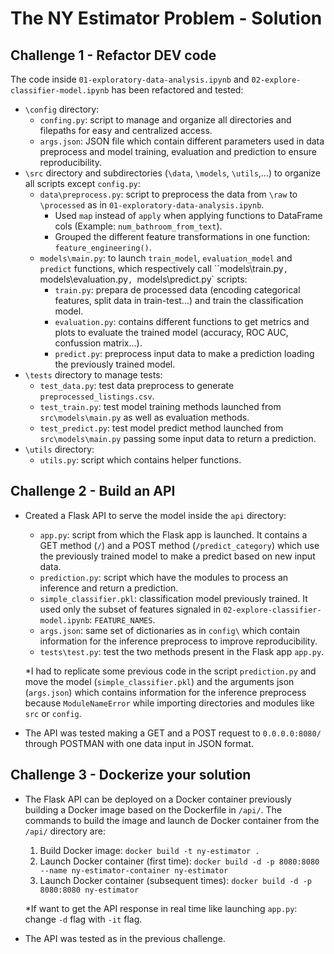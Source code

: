 # The NY Estimator Problem - Solution

## Challenge 1 - Refactor DEV code
The code inside `01-exploratory-data-analysis.ipynb` and `02-explore-classifier-model.ipynb` has been refactored and tested: 
- `\config` directory:
    - `confing.py`: script to manage and organize all directories and filepaths for easy and centralized access.
    - `args.json`: JSON file which contain different parameters used in data preprocess and model training, evaluation and prediction to ensure reproducibility.
- `\src` directory and subdirectories (`\data`, `\models`, `\utils`,...) to organize all scripts except `config.py`:
    - `data\preprocess.py`: script to preprocess the data from `\raw` to `\processed` as in `01-exploratory-data-analysis.ipynb`.
        - Used `map` instead of `apply` when applying functions to DataFrame cols (Example: `num_bathroom_from_text`).
        - Grouped the different feature transformations in one function: `feature_engineering()`.
    - `models\main.py`: to launch `train_model`, `evaluation_model` and `predict` functions, which respectively call ``models\train.py`, `models\evaluation.py`, `models\predict.py` scripts:
        - `train.py`: prepara de processed data (encoding categorical features, split data in train-test...) and train the classification model.
        - `evaluation.py`: contains different functions to get metrics and plots to evaluate the trained model (accuracy, ROC AUC, confussion matrix...).
        - `predict.py`: preprocess input data to make a prediction loading the previously trained model.
- `\tests` directory to manage tests:
    - `test_data.py`: test data preprocess to generate `preprocessed_listings.csv`.
    - `test_train.py`: test model training methods launched from `src\models\main.py` as well as evaluation methods.
    - `test_predict.py`: test model predict method launched from `src\models\main.py` passing some input data to return a prediction.
- `\utils` directory:
    - `utils.py`: script which contains helper functions.


## Challenge 2 - Build an API
- Created a Flask API to serve the model inside the `api` directory:
    - `app.py`: script from which the Flask app is launched. It contains a GET method (`/`) and a POST method (`/predict_category`) which use the previously trained model to make a predict based on new input data.
    - `prediction.py`: script which have the modules to process an inference and return a prediction. 
    - `simple_classifier.pkl`: classification model previously trained. It used only the subset of features signaled in `02-explore-classifier-model.ipynb`: `FEATURE_NAMES`.
    - `args.json`: same set of dictionaries as in `config\` which contain information for the inference preprocess to improve reproducibility.
    - `tests\test.py`: test the two methods present in the Flask app `app.py`.
        
    *I had to replicate some previous code in the script `prediction.py` and move the model (`simple_classifier.pkl`) and the arguments json (`args.json`) which contains information for the inference preprocess because `ModuleNameError` while importing directories and modules like `src` or `config`.

- The API was tested making a GET and a POST request to `0.0.0.0:8080/` through POSTMAN with one data input in JSON format.


## Challenge 3 - Dockerize your solution
- The Flask API can be deployed on a Docker container previously building a Docker image based on the Dockerfile in `/api/`. The commands to build the image and launch de Docker container from the `/api/` directory are:
    1. Build Docker image: `docker build -t ny-estimator .`
    2. Launch Docker container (first time): `docker build -d -p 8080:8080 --name ny-estimator-container ny-estimator`
    3. Launch Docker container (subsequent times): `docker build -d -p 8080:8080 ny-estimator`

    *If want to get the API response in real time like launching `app.py`: change `-d` flag with `-it` flag.

- The API was tested as in the previous challenge.
